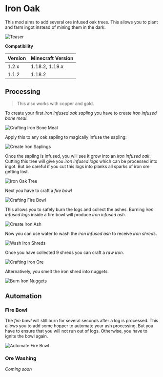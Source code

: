 # Iron Oak

This mod aims to add several ore infused oak trees. This allows you to plant and farm ingot instead of mining them in
the dark.

![Teaser](docs/teaser.png)

**Compatibility**

| Version | Minecraft Version |
|---------|-------------------|
| 1.2.x   | 1.18.2, 1.19.x    |
| 1.1.2   | 1.18.2            |

## Processing

> This also works with copper and gold.

To create your first *iron infused oak sapling* you have to create *iron infused bone meal*.

![Crafting Iron Bone Meal](docs/crafting_iron_bone_meal.png)

Apply this to any oak sapling to magically infuse the sapling:

![Create Iron Saplings](docs/create_iron_sapling.gif)

Once the sapling is infused, you will see it grow into an *iron infused oak*. Cutting this tree will give you *iron
infused logs* which can be processed into ingot. But be careful if you cut this logs into planks all sparks of iron ore
getting lost.

![Iron Oak Tree](docs/iron_oak_tree.png)

Next you have to craft a *fire bowl*

![Crafting Fire Bowl](docs/crafting_fire_bowl.png)

This allows you to safely burn the logs and collect the ashes. Burning *iron infused logs* inside a fire bowl will
produce *iron infused ash*.

![Create Iron Ash](docs/create_iron_ash.gif)

Now you can use water to wash the *iron infused ash* to receive *iron shreds*.

![Wash Iron Shreds](docs/create_iron_shred.gif)

Once you have collected 9 shreds you can craft a *raw iron*.

![Crafting Iron Ore](docs/iron_shred_to_ore.png)

Alternatively, you smelt the iron shred into nuggets.

![Burn Iron Nuggets](docs/iron_shred_furnace.png)

## Automation

### Fire Bowl

The *fire bowl* will still burn for several seconds after a log is processed. This allows you to add some hopper to
automate your ash processing. But you have to ensure that you will not run out of logs. Otherwise, you have to ignite
the bowl again.

![Automate Fire Bowl](docs/automate_fire_bowl.png)

### Ore Washing

*Coming soon*